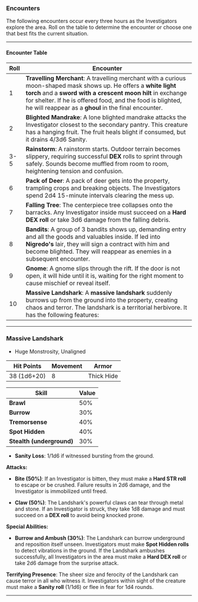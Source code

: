 ### **Encounters**

The following encounters occur every three hours as the Investigators explore the area. Roll on the table to determine the encounter or choose one that best fits the current situation.

---

#### **Encounter Table**

| **Roll** | **Encounter**                                                                                                                                                                                                                                                                                          |
| -------- | ------------------------------------------------------------------------------------------------------------------------------------------------------------------------------------------------------------------------------------------------------------------------------------------------------ |
| 1        | **Travelling Merchant**: A travelling merchant with a curious moon-shaped mask shows up. He offers a **white light torch** and a **sword with a crescent moon hilt** in exchange for shelter. If he is offered food, and the food is blighted, he will reappear as a **ghoul** in the final encounter. |
| 2        | **Blighted Mandrake**: A lone blighted mandrake attacks the Investigator closest to the secondary pantry. This creature has a hanging fruit. The fruit heals blight if consumed, but it drains 4/3d6 Sanity.                                                                                           |
| 3-5      | **Rainstorm**: A rainstorm starts. Outdoor terrain becomes slippery, requiring successful **DEX** rolls to sprint through safely. Sounds become muffled from room to room, heightening tension and confusion.                                                                                          |
| 6        | **Pack of Deer**: A pack of deer gets into the property, trampling crops and breaking objects. The Investigators spend 2d4 15-minute intervals clearing the mess up.                                                                                                                                   |
| 7        | **Falling Tree**: The centerpiece tree collapses onto the barracks. Any Investigator inside must succeed on a **Hard DEX roll** or take 3d6 damage from the falling debris.                                                                                                                            |
| 8        | **Bandits**: A group of 3 bandits shows up, demanding entry and all the goods and valuables inside. If led into **Nigredo's** lair, they will sign a contract with him and become blighted. They will reappear as enemies in a subsequent encounter.                                                   |
| 9        | **Gnome**: A gnome slips through the rift. If the door is not open, it will hide until it is, waiting for the right moment to cause mischief or reveal itself.                                                                                                                                         |
| 10       | **Massive Landshark**: A **massive landshark** suddenly burrows up from the ground into the property, creating chaos and terror. The landshark is a territorial herbivore. It has the following features:                                                                                              |

---

### **Massive Landshark**

- Huge Monstrosity, Unaligned

| **Hit Points** | **Movement** | **Armor**  |
| -------------- | ------------ | ---------- |
| 38 (1d6+20)    | 8            | Thick Hide |

| **Skill**                 | **Value** |
| ------------------------- | --------- |
| **Brawl**                 | 50%       |
| **Burrow**                | 30%       |
| **Tremorsense**           | 40%       |
| **Spot Hidden**           | 40%       |
| **Stealth (underground)** | 30%       |

- **Sanity Loss**: 1/1d6 if witnessed bursting from the ground.

**Attacks:**

- **Bite (50%)**: If an Investigator is bitten, they must make a **Hard STR roll** to escape or be crushed. Failure results in 2d6 damage, and the Investigator is immobilized until freed.

- **Claw (50%)**: The Landshark's powerful claws can tear through metal and stone. If an Investigator is struck, they take 1d8 damage and must succeed on a **DEX roll** to avoid being knocked prone.

**Special Abilities:**

- **Burrow and Ambush (30%)**: The Landshark can burrow underground and reposition itself unseen. Investigators must make **Spot Hidden rolls** to detect vibrations in the ground. If the Landshark ambushes successfully, all Investigators in the area must make a **Hard DEX roll** or take 2d6 damage from the surprise attack.

**Terrifying Presence**: The sheer size and ferocity of the Landshark can cause terror in all who witness it. Investigators within sight of the creature must make a **Sanity roll** (1/1d6) or flee in fear for 1d4 rounds.

---
